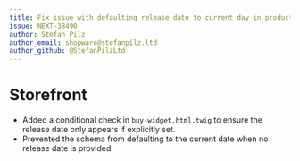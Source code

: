 ```yaml
---
title: Fix issue with defaulting release date to current day in product schema
issue: NEXT-38490
author: Stefan Pilz
author_email: shopware@stefanpilz.ltd
author_github: @StefanPilzLtd
---
```


# Storefront
* Added a conditional check in `buy-widget.html.twig` to ensure the release date only appears if explicitly set.
* Prevented the schema from defaulting to the current date when no release date is provided.
